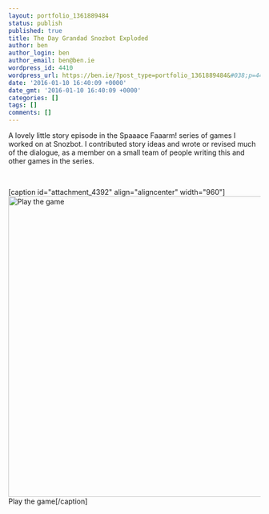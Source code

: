 ```yaml
---
layout: portfolio_1361889484
status: publish
published: true
title: The Day Grandad Snozbot Exploded
author: ben
author_login: ben
author_email: ben@ben.ie
wordpress_id: 4410
wordpress_url: https://ben.ie/?post_type=portfolio_1361889484&#038;p=4410
date: '2016-01-10 16:40:09 +0000'
date_gmt: '2016-01-10 16:40:09 +0000'
categories: []
tags: []
comments: []
---
```

<p>A lovely little story episode in the Spaaace Faaarm! series of games I worked on at Snozbot. I contributed story ideas and wrote or revised much of the dialogue, as a member on a small team of people writing this and other games in the series.</p>
<p>&nbsp;</p>
<p>[caption id="attachment_4392" align="aligncenter" width="960"]<a href="https://snozbot.com/spaaace-faaarm/the-day-grandad-snozbot-exploded"><img class="size-large wp-image-4392" src="https://ben.ie/wp-content/uploads/2015/12/SpaceFarmEp1_10-1024x640.png" alt="Play the game" width="960" height="600" /></a> Play the game[/caption]</p>
